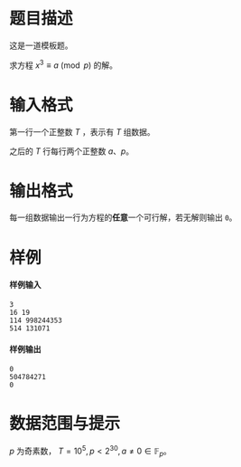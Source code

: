 
# 题目描述

这是一道模板题。

求方程 $x^{3}\equiv a\pmod{p}$ 的解。

# 输入格式

第一行一个正整数 $T$ ，表示有 $T$ 组数据。

之后的 $T$ 行每行两个正整数 $a$、$p$。

# 输出格式

每一组数据输出一行为方程的**任意**一个可行解，若无解则输出 `0`。

# 样例

#### 样例输入
```plain
3
16 19
114 998244353
514 131071
```

#### 样例输出
```plain
0
504784271
0
```

# 数据范围与提示

$p$ 为奇素数， $T=10^{5},p<2^{30},a\neq 0\in \mathbb{F}_{p}$。

